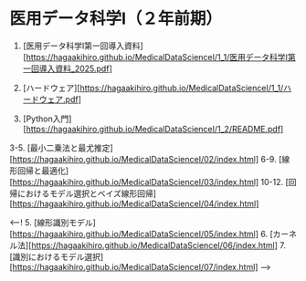 # 医用データ科学I（２年前期）

1. [医用データ科学I第一回導入資料][https://hagaakihiro.github.io/MedicalDataScienceI/1_1/医用データ科学I第一回導入資料_2025.pdf]
1. [ハードウェア][https://hagaakihiro.github.io/MedicalDataScienceI/1_1/ハードウェア.pdf]


2. [Python入門][https://hagaakihiro.github.io/MedicalDataScienceI/1_2/README.pdf]

3-5. [最小二乗法と最尤推定][https://hagaakihiro.github.io/MedicalDataScienceI/02/index.html]
6-9. [線形回帰と最適化][https://hagaakihiro.github.io/MedicalDataScienceI/03/index.html]
10-12. [回帰におけるモデル選択とベイズ線形回帰][https://hagaakihiro.github.io/MedicalDataScienceI/04/index.html]

<--!
5. [線形識別モデル][https://hagaakihiro.github.io/MedicalDataScienceI/05/index.html]
6. [カーネル法][https://hagaakihiro.github.io/MedicalDataScienceI/06/index.html]
7. [識別におけるモデル選択][https://hagaakihiro.github.io/MedicalDataScienceI/07/index.html]
-->
